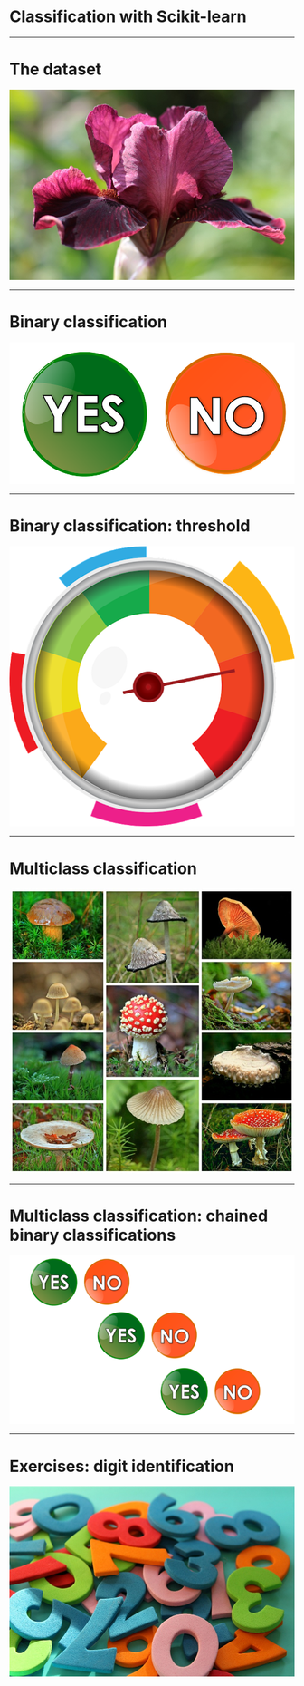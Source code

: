 # Classification with Scikit-learn

<!--
So far we have learned about:
* Regression (straight-line)
* Polynomial Regression
* Classification
* scikit-learn
* TensorFlow
and many more concepts and tools used in machine learning.

In this unit we are going to combine the concepts about classification that we recently learned and apply them using the scikit-learn toolkit.
-->

---

# The dataset

![](res/classwithscikit1.png)

<!--
The dataset that we'll be using in the examples in this colab is the "Iris Dataset". The dataset comes packaged with scikit-learn and contains feature measurements of three different species of iris. This is a classic machine learning dataset that you'll see in many machine learning examples.

Source: https://pixabay.com/photos/iris-germanica-baardiris-purple-4215370/
-->

---

# Binary classification

![](res/classwithscikit2.png)

<!--
The first classification example we will build is a "binary classification" model. This model will give us a yes/no decision about if an object falls into a specific class.

Source: https://pixabay.com/illustrations/yes-no-button-orange-green-icon-1713011/
-->

---

# Binary classification: threshold 

![](res/classwithscikit3.png)

<!--
Despite the name, binary classifiers don't typically give you a yes/no decision. Instead they provide some numeric representation of confidence and it is the responsibility of the consumer of the model output to determine the threshold that divides the classification. Typically there is a default threshold, but depending on your model and use case, you might want to tweak that threshold.

Source: https://pixabay.com/vectors/speedometer-speed-meter-fast-power-1063350/
-->

---

# Multiclass classification

![](res/classwithscikit4.png)

<!--
Other models can handle "multi-class" classification. These models understand many different class labels and attempt to predict the likelihood that an prediction matches each label.

Source: https://pixabay.com/photos/mushrooms-collage-autumn-forest-1798755/
-->

---

# Multiclass classification: chained binary classifications

![](res/classwithscikit5.png)

<!--
An easy way to perform multiclass classification is to simply string together binary predictions and choose the best match. This is "Other vs. All" (OvA) classification. Another option is to pair each class and see which class prevails in an "Other vs. Other" (OvO) competition.

Often this complexity is hidden from us, but it is important to know a little of what is going on under the hood. 

Source: https://pixabay.com/illustrations/yes-no-button-orange-green-icon-1713011/
-->

---

# Exercises: digit identification

![](res/classwithscikit6.png)

<!--
For our exercise we'll create a classifier that identified digits in a popular handwritten digits dataset.

Source: https://pixabay.com/photos/digits-counting-mathematics-4014181/
-->

